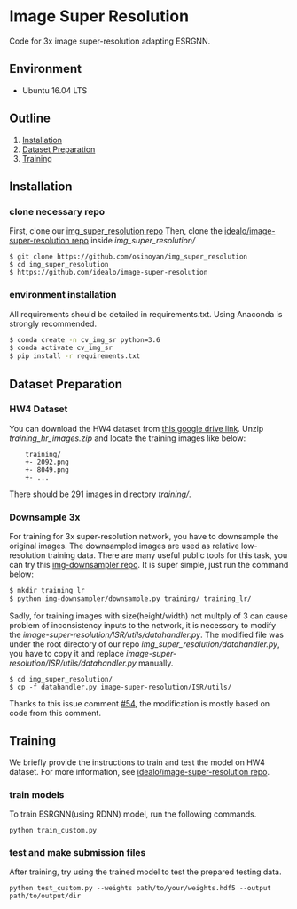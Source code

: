 # Image Super Resolution

Code for 3x image super-resolution adapting ESRGNN.
 
 
## Environment
- Ubuntu 16.04 LTS

## Outline
1. [Installation](#Installation)
2. [Dataset Preparation](#Dataset-Preparation)
3. [Training](#Training)


## Installation

### clone necessary repo

First, clone our [img_super_resolution repo](https://github.com/osinoyan/img_super_resolution)
Then, clone the [idealo/image-super-resolution repo](https://github.com/idealo/image-super-resolution) inside *img_super_resolution/*


```
$ git clone https://github.com/osinoyan/img_super_resolution
$ cd img_super_resolution
$ https://github.com/idealo/image-super-resolution
```

### environment installation
All requirements should be detailed in requirements.txt. Using Anaconda is strongly recommended.
```bash
$ conda create -n cv_img_sr python=3.6
$ conda activate cv_img_sr
$ pip install -r requirements.txt
```

## Dataset Preparation

### HW4 Dataset
You can download the HW4 dataset from [this google drive link](https://drive.google.com/drive/folders/1H-sIY7zj42Fex1ZjxxSC3PV1pK4Mij6x).
Unzip *training_hr_images.zip* and locate the training images like below:
```
    training/
    +- 2092.png
    +- 8049.png
    +- ...
```
There should be 291 images in directory *training/*.

### Downsample 3x
For training for 3x super-resolution network, you have to downsample the original images. The downsampled images are used as relative low-resolution training data.
There are many useful public tools for this task, you can try this  [img-downsampler repo](https://github.com/wqi/img-downsampler). It is super simple, just run the command below:
```bash
$ mkdir training_lr
$ python img-downsampler/downsample.py training/ training_lr/
```

Sadly, for training images with size(height/width) not multply of 3 can cause problem of inconsistency inputs to the network, it is necessory to modify the *image-super-resolution/ISR/utils/datahandler.py*. The modified file was under the root directory of our repo *img_super_resolution/datahandler.py*, you have to copy it and replace *image-super-resolution/ISR/utils/datahandler.py* manually.
```
$ cd img_super_resolution/
$ cp -f datahandler.py image-super-resolution/ISR/utils/
```
Thanks to this issue comment [#54](https://github.com/idealo/image-super-resolution/issues/54#issuecomment-519464785), the modification is mostly based on code from this comment.

## Training
We briefly provide the instructions to train and test the model on HW4 dataset.
For more information, see [idealo/image-super-resolution repo](https://github.com/idealo/image-super-resolution).

### train models
To train ESRGNN(using RDNN) model, run the following commands.
```
python train_custom.py
```
### test and make submission files
After training, try using the trained model to test the prepared testing data.
```
python test_custom.py --weights path/to/your/weights.hdf5 --output path/to/output/dir
```
